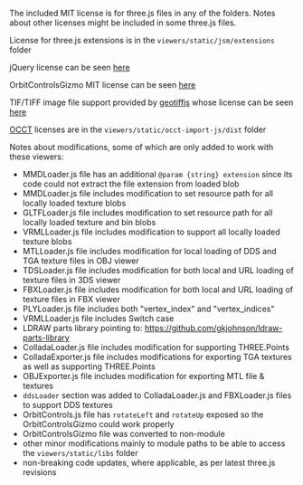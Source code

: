 

The included MIT license is for three.js files in any of the folders. Notes about other licenses might be included in some three.js files.

License for three.js extensions is in the `viewers/static/jsm/extensions` folder

jQuery license can be seen [here](https://jquery.org/license/)

OrbitControlsGizmo MIT license can be seen [here](https://github.com/Fennec-hub/ThreeOrbitControlsGizmo/blob/master/LICENSE)

TIF/TIFF image file support provided by [geotiffjs](https://github.com/geotiffjs/geotiff.js) whose license can be seen [here](https://github.com/geotiffjs/geotiff.js/blob/master/LICENSE)

[OCCT](https://github.com/kovacsv/occt-import-js) licenses are in the `viewers/static/occt-import-js/dist` folder

Notes about modifications, some of which are only added to work with these viewers:

 - MMDLoader.js file has an additional `@param {string} extension` since its code could not extract the file extension from loaded blob
 - MMDLoader.js file includes modification to set resource path for all locally loaded texture blobs
 - GLTFLoader.js file includes modification to set resource path for all locally loaded texture and bin blobs
 - VRMLLoader.js file includes modification to support all locally loaded texture blobs
 - MTLLoader.js file includes modification for local loading of DDS and TGA texture files in OBJ viewer
 - TDSLoader.js file includes modification for both local and URL loading of texture files in 3DS viewer
 - FBXLoader.js file includes modification for both local and URL loading of texture files in FBX viewer
 - PLYLoader.js file includes both "vertex_index" and "vertex_indices"
 - VRMLLoader.js file includes Switch case
 - LDRAW parts library pointing to: https://github.com/gkjohnson/ldraw-parts-library
 - ColladaLoader.js file includes modification for supporting THREE.Points
 - ColladaExporter.js file includes modifications for exporting TGA textures as well as supporting THREE.Points
 - OBJExporter.js file includes modification for exporting MTL file & textures
 - `ddsLoader` section was added to ColladaLoader.js and FBXLoader.js files to support DDS textures
 - OrbitControls.js file has `rotateLeft` and `rotateUp` exposed so the OrbitControlsGizmo could work properly
 - OrbitControlsGizmo file was converted to non-module
 - other minor modifications mainly to module paths to be able to access the `viewers/static/libs` folder
 - non-breaking code updates, where applicable, as per latest three.js revisions 


